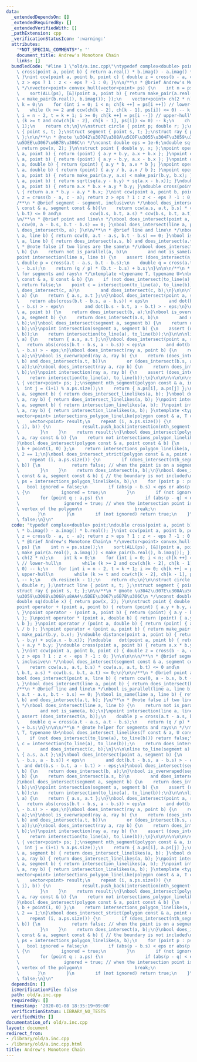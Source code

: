```yaml
---
data:
  _extendedDependsOn: []
  _extendedRequiredBy: []
  _extendedVerifiedWith: []
  _pathExtension: cpp
  _verificationStatusIcon: ':warning:'
  attributes:
    '*NOT_SPECIAL_COMMENTS*': ''
    document_title: Andrew's Monotone Chain
    links: []
  bundledCode: "#line 1 \"old/a.inc.cpp\"\ntypedef complex<double> point;\ndouble\
    \ cross(point a, point b) { return a.real() * b.imag() - a.imag() * b.real();\
    \ }\nint ccw(point a, point b, point c) { double z = cross(b - a, c - a); return\
    \ z > eps ? 1 : z < - eps ? -1 : 0; }\n\n/**\n * @brief Andrew's Monotone Chain\n\
    \ */\nvector<point> convex_hull(vector<point> ps) {\n    int n = ps.size();\n\
    \    sort(ALL(ps), [&](point a, point b) { return make_pair(a.real(), a.imag())\
    \ < make_pair(b.real(), b.imag()); });\n    vector<point> ch(2 * n);\n    int\
    \ k = 0;\n    for (int i = 0; i < n; ch[k ++] = ps[i ++]) // lower-hull\n    \
    \    while (k >= 2 and ccw(ch[k - 2], ch[k - 1], ps[i]) <= 0) -- k;\n    for (int\
    \ i = n - 2, t = k + 1; i >= 0; ch[k ++] = ps[i --]) // upper-hull\n        while\
    \ (k >= t and ccw(ch[k - 2], ch[k - 1], ps[i]) <= 0) -- k;\n    ch.resize(k -\
    \ 1);\n    return ch;\n}\n\nstruct circle { point p; double r; };\nstruct line\
    \ { point s, t; };\nstruct segment { point s, t; };\nstruct ray { point s, t;\
    \ };\n\n/**\n * @note \u3042\u307E\u308A\u5C0F\u3055\u304F\u3059\u308B\u3068\u8AA4\
    \u5DEE\u3067\u6B7B\u306C\n */\nconst double eps = 1e-6;\ndouble sq(double x) {\
    \ return pow(x, 2); }\n\nstruct point { double y, x; };\npoint operator + (point\
    \ a, point b) { return (point) { a.y + b.y, a.x + b.x }; }\npoint operator - (point\
    \ a, point b) { return (point) { a.y - b.y, a.x - b.x }; }\npoint operator * (point\
    \ a, double b) { return (point) { a.y * b, a.x * b }; }\npoint operator / (point\
    \ a, double b) { return (point) { a.y / b, a.x / b }; }\npoint operator < (point\
    \ a, point b) { return make_pair(a.y, a.x) < make_pair(b.y, b.x); }\ndouble distance(point\
    \ a, point b) { return sqrt(sq(a.y - b.y) + sq(a.x - b.x)); }\ndouble   dot(point\
    \ a, point b) { return a.x * b.x + a.y * b.y; }\ndouble cross(point a, point b)\
    \ { return a.x * b.y - a.y * b.x; }\nint ccw(point a, point b, point c) { double\
    \ z = cross(b - a, c - a); return z > eps ? 1 : z < - eps ? -1 : 0; }\n\n\n\n\n\
    /**\n * @brief segment - segment, inclusive\n */\nbool does_intersect(segment\
    \ const & a, segment const & b){\n    return ccw(a.s, a.t, b.s) * ccw(a.s, a.t,\
    \ b.t) <= 0 and\n           ccw(b.s, b.t, a.s) * ccw(b.s, b.t, a.t) <= 0;\n}\n\
    \n/**\n * @brief point and line\n */\nbool does_intersect(point a, line b) { return\
    \ ccw(0, a - b.s, b.t - b.s) == 0; }\nbool does_intersect(line a, point b) { return\
    \ does_intersect(b, a); }\n\n/**\n * @brief line and line\n */\nbool is_parallel(line\
    \ a, line b) { return ccw(0, a.t - a.s, b.t - b.s) == 0; }\nbool is_same(line\
    \ a, line b) { return does_intersect(a.s, b) and does_intersect(a.t, b); }\n/**\n\
    \ * @note false if two lines are the same\n */\nbool does_intersect(line a, line\
    \ b) {\n    return not is_parallel(a, b)\n        and not is_same(a, b);\n}\n\
    point intersection(line a, line b) {\n    assert (does_intersect(a, b));\n   \
    \ double p = cross(a.t - a.s, b.t - b.s);\n    double q = cross(a.t - a.s, a.t\
    \ - b.s);\n    return (q / p) * (b.t - b.s) + b.s;\n}\n\n\n/**\n * @note helper\
    \ for segments and rays\n */\ntemplate <typename T, typename U>\nbool does_intersect_linelikes(T\
    \ const & a, U const & b) {\n    if (not does_intersect(to_line(a), to_line(b)))\
    \ return false;\n    point c = intersection(to_line(a), to_line(b));\n    return\
    \ does_intersect(c, a)\n        and does_intersect(c, b);\n}\n\n\nline to_line(segment\
    \ a) {\n    return { a.s, a.t };\n}\nbool does_intersect(point a, segment b) {\n\
    \    return abs(cross(b.t - b.s, a - b.s)) < eps\n        and dot(b.t - b.s, a\
    \ - b.s) > - eps\n        and dot(b.s - b.t, a - b.t) > - eps;\n}\nbool does_intersect(segment\
    \ a, point b) {\n    return does_intersect(b, a);\n}\nbool is_overwraped(segment\
    \ a, segment b) {\n    return does_intersect(a.s, b)\n        and does_intersect(a.t,\
    \ b);\n}\nbool does_intersect(segment a, segment b) {\n    return does_intersect_linelikes(a,\
    \ b);\n}\npoint intersection(segment a, segment b) {\n    assert (does_intersect(a,\
    \ b));\n    return intersection(to_line(a), to_line(b));\n}\n\n\nline to_line(ray\
    \ a) {\n    return { a.s, a.t };\n}\nbool does_intersect(point a, ray b) {\n \
    \   return abs(cross(b.t - b.s, a - b.s)) < eps\n        and dot(b.t - b.s, a\
    \ - b.s) > - eps;\n}\nbool does_intersect(ray a, point b) {\n    return does_intersect(b,\
    \ a);\n}\nbool is_overwraped(ray a, ray b) {\n    return (does_intersect(a.s,\
    \ b) and does_intersect(a.t, b))\n        or (does_intersect(b.s, a) and does_intersect(b.t,\
    \ a));\n}\nbool does_intersect(ray a, ray b) {\n    return does_intersect_linelikes(a,\
    \ b);\n}\npoint intersection(ray a, ray b) {\n    assert (does_intersect(a, b));\n\
    \    return intersection(to_line(a), to_line(b));\n}\n\n\n\n\n\n\nstruct polygon\
    \ { vector<point> ps; };\nsegment nth_segment(polygon const & a, int i) {\n  \
    \  int j = (i+1) % a.ps.size();\n    return { a.ps[i], a.ps[j] };\n}\nbool does_intersect(ray\
    \ a, segment b) { return does_intersect_linelikes(a, b); }\nbool does_intersect(segment\
    \ a, ray b) { return does_intersect_linelikes(a, b); }\npoint intersection(ray\
    \ a, segment b) { return intersection_linelikes(a, b); }\npoint intersection(segment\
    \ a, ray b) { return intersection_linelikes(a, b); }\ntemplate <typename T>\n\
    vector<point> intersections_polygon_linelike(polygon const & a, T const & b) {\n\
    \    vector<point> result;\n    repeat (i, a.ps.size()) {\n        if (does_intersect(nth_segment(a,\
    \ i), b)) {\n            result.push_back(intersection(nth_segment(a, i), b));\n\
    \        }\n    }\n    return result;\n}\nbool does_intersect(polygon const &\
    \ a, ray const & b) {\n    return not intersections_polygon_linelike(a, b).empty();\n\
    }\nbool does_intersect(polygon const & a, point const & b) {\n    ray c = { b,\
    \ b + point(1, 0) };\n    return intersections_polygon_linelike(a, c).size() %\
    \ 2 == 1;\n}\nbool does_intersect_strict(polygon const & a, point const & b) {\n\
    \    repeat (i, a.ps.size()) {\n        if (does_intersect(nth_segment(a, i),\
    \ b)) {\n            return false; // when the point is on a segment of the polygon\n\
    \        }\n    }\n    return does_intersect(a, b);\n}\nbool does_intersect_strict(polygon\
    \ const & a, segment const & b) { // the boundary is not included\n    vector<point>\
    \ ps = intersections_polygon_linelike(a, b);\n    for (point p : ps) {\n     \
    \   bool ignored = false;\n        if (abs(p - b.s) < eps or abs(p - b.t) < eps)\
    \ {\n            ignored = true;\n        }\n        if (not ignored) {\n    \
    \        for (point q : a.ps) {\n                if (abs(p - q) < eps) {\n   \
    \                 ignored = true; // when the intersection point is one of the\
    \ vertex of the polygon\n                    break;\n                }\n     \
    \       }\n        }\n        if (not ignored) return true;\n    }\n    return\
    \ false;\n}\n"
  code: "typedef complex<double> point;\ndouble cross(point a, point b) { return a.real()\
    \ * b.imag() - a.imag() * b.real(); }\nint ccw(point a, point b, point c) { double\
    \ z = cross(b - a, c - a); return z > eps ? 1 : z < - eps ? -1 : 0; }\n\n/**\n\
    \ * @brief Andrew's Monotone Chain\n */\nvector<point> convex_hull(vector<point>\
    \ ps) {\n    int n = ps.size();\n    sort(ALL(ps), [&](point a, point b) { return\
    \ make_pair(a.real(), a.imag()) < make_pair(b.real(), b.imag()); });\n    vector<point>\
    \ ch(2 * n);\n    int k = 0;\n    for (int i = 0; i < n; ch[k ++] = ps[i ++])\
    \ // lower-hull\n        while (k >= 2 and ccw(ch[k - 2], ch[k - 1], ps[i]) <=\
    \ 0) -- k;\n    for (int i = n - 2, t = k + 1; i >= 0; ch[k ++] = ps[i --]) //\
    \ upper-hull\n        while (k >= t and ccw(ch[k - 2], ch[k - 1], ps[i]) <= 0)\
    \ -- k;\n    ch.resize(k - 1);\n    return ch;\n}\n\nstruct circle { point p;\
    \ double r; };\nstruct line { point s, t; };\nstruct segment { point s, t; };\n\
    struct ray { point s, t; };\n\n/**\n * @note \u3042\u307E\u308A\u5C0F\u3055\u304F\
    \u3059\u308B\u3068\u8AA4\u5DEE\u3067\u6B7B\u306C\n */\nconst double eps = 1e-6;\n\
    double sq(double x) { return pow(x, 2); }\n\nstruct point { double y, x; };\n\
    point operator + (point a, point b) { return (point) { a.y + b.y, a.x + b.x };\
    \ }\npoint operator - (point a, point b) { return (point) { a.y - b.y, a.x - b.x\
    \ }; }\npoint operator * (point a, double b) { return (point) { a.y * b, a.x *\
    \ b }; }\npoint operator / (point a, double b) { return (point) { a.y / b, a.x\
    \ / b }; }\npoint operator < (point a, point b) { return make_pair(a.y, a.x) <\
    \ make_pair(b.y, b.x); }\ndouble distance(point a, point b) { return sqrt(sq(a.y\
    \ - b.y) + sq(a.x - b.x)); }\ndouble   dot(point a, point b) { return a.x * b.x\
    \ + a.y * b.y; }\ndouble cross(point a, point b) { return a.x * b.y - a.y * b.x;\
    \ }\nint ccw(point a, point b, point c) { double z = cross(b - a, c - a); return\
    \ z > eps ? 1 : z < - eps ? -1 : 0; }\n\n\n\n\n/**\n * @brief segment - segment,\
    \ inclusive\n */\nbool does_intersect(segment const & a, segment const & b){\n\
    \    return ccw(a.s, a.t, b.s) * ccw(a.s, a.t, b.t) <= 0 and\n           ccw(b.s,\
    \ b.t, a.s) * ccw(b.s, b.t, a.t) <= 0;\n}\n\n/**\n * @brief point and line\n */\n\
    bool does_intersect(point a, line b) { return ccw(0, a - b.s, b.t - b.s) == 0;\
    \ }\nbool does_intersect(line a, point b) { return does_intersect(b, a); }\n\n\
    /**\n * @brief line and line\n */\nbool is_parallel(line a, line b) { return ccw(0,\
    \ a.t - a.s, b.t - b.s) == 0; }\nbool is_same(line a, line b) { return does_intersect(a.s,\
    \ b) and does_intersect(a.t, b); }\n/**\n * @note false if two lines are the same\n\
    \ */\nbool does_intersect(line a, line b) {\n    return not is_parallel(a, b)\n\
    \        and not is_same(a, b);\n}\npoint intersection(line a, line b) {\n   \
    \ assert (does_intersect(a, b));\n    double p = cross(a.t - a.s, b.t - b.s);\n\
    \    double q = cross(a.t - a.s, a.t - b.s);\n    return (q / p) * (b.t - b.s)\
    \ + b.s;\n}\n\n\n/**\n * @note helper for segments and rays\n */\ntemplate <typename\
    \ T, typename U>\nbool does_intersect_linelikes(T const & a, U const & b) {\n\
    \    if (not does_intersect(to_line(a), to_line(b))) return false;\n    point\
    \ c = intersection(to_line(a), to_line(b));\n    return does_intersect(c, a)\n\
    \        and does_intersect(c, b);\n}\n\n\nline to_line(segment a) {\n    return\
    \ { a.s, a.t };\n}\nbool does_intersect(point a, segment b) {\n    return abs(cross(b.t\
    \ - b.s, a - b.s)) < eps\n        and dot(b.t - b.s, a - b.s) > - eps\n      \
    \  and dot(b.s - b.t, a - b.t) > - eps;\n}\nbool does_intersect(segment a, point\
    \ b) {\n    return does_intersect(b, a);\n}\nbool is_overwraped(segment a, segment\
    \ b) {\n    return does_intersect(a.s, b)\n        and does_intersect(a.t, b);\n\
    }\nbool does_intersect(segment a, segment b) {\n    return does_intersect_linelikes(a,\
    \ b);\n}\npoint intersection(segment a, segment b) {\n    assert (does_intersect(a,\
    \ b));\n    return intersection(to_line(a), to_line(b));\n}\n\n\nline to_line(ray\
    \ a) {\n    return { a.s, a.t };\n}\nbool does_intersect(point a, ray b) {\n \
    \   return abs(cross(b.t - b.s, a - b.s)) < eps\n        and dot(b.t - b.s, a\
    \ - b.s) > - eps;\n}\nbool does_intersect(ray a, point b) {\n    return does_intersect(b,\
    \ a);\n}\nbool is_overwraped(ray a, ray b) {\n    return (does_intersect(a.s,\
    \ b) and does_intersect(a.t, b))\n        or (does_intersect(b.s, a) and does_intersect(b.t,\
    \ a));\n}\nbool does_intersect(ray a, ray b) {\n    return does_intersect_linelikes(a,\
    \ b);\n}\npoint intersection(ray a, ray b) {\n    assert (does_intersect(a, b));\n\
    \    return intersection(to_line(a), to_line(b));\n}\n\n\n\n\n\n\nstruct polygon\
    \ { vector<point> ps; };\nsegment nth_segment(polygon const & a, int i) {\n  \
    \  int j = (i+1) % a.ps.size();\n    return { a.ps[i], a.ps[j] };\n}\nbool does_intersect(ray\
    \ a, segment b) { return does_intersect_linelikes(a, b); }\nbool does_intersect(segment\
    \ a, ray b) { return does_intersect_linelikes(a, b); }\npoint intersection(ray\
    \ a, segment b) { return intersection_linelikes(a, b); }\npoint intersection(segment\
    \ a, ray b) { return intersection_linelikes(a, b); }\ntemplate <typename T>\n\
    vector<point> intersections_polygon_linelike(polygon const & a, T const & b) {\n\
    \    vector<point> result;\n    repeat (i, a.ps.size()) {\n        if (does_intersect(nth_segment(a,\
    \ i), b)) {\n            result.push_back(intersection(nth_segment(a, i), b));\n\
    \        }\n    }\n    return result;\n}\nbool does_intersect(polygon const &\
    \ a, ray const & b) {\n    return not intersections_polygon_linelike(a, b).empty();\n\
    }\nbool does_intersect(polygon const & a, point const & b) {\n    ray c = { b,\
    \ b + point(1, 0) };\n    return intersections_polygon_linelike(a, c).size() %\
    \ 2 == 1;\n}\nbool does_intersect_strict(polygon const & a, point const & b) {\n\
    \    repeat (i, a.ps.size()) {\n        if (does_intersect(nth_segment(a, i),\
    \ b)) {\n            return false; // when the point is on a segment of the polygon\n\
    \        }\n    }\n    return does_intersect(a, b);\n}\nbool does_intersect_strict(polygon\
    \ const & a, segment const & b) { // the boundary is not included\n    vector<point>\
    \ ps = intersections_polygon_linelike(a, b);\n    for (point p : ps) {\n     \
    \   bool ignored = false;\n        if (abs(p - b.s) < eps or abs(p - b.t) < eps)\
    \ {\n            ignored = true;\n        }\n        if (not ignored) {\n    \
    \        for (point q : a.ps) {\n                if (abs(p - q) < eps) {\n   \
    \                 ignored = true; // when the intersection point is one of the\
    \ vertex of the polygon\n                    break;\n                }\n     \
    \       }\n        }\n        if (not ignored) return true;\n    }\n    return\
    \ false;\n}\n"
  dependsOn: []
  isVerificationFile: false
  path: old/a.inc.cpp
  requiredBy: []
  timestamp: '2020-01-08 18:35:19+09:00'
  verificationStatus: LIBRARY_NO_TESTS
  verifiedWith: []
documentation_of: old/a.inc.cpp
layout: document
redirect_from:
- /library/old/a.inc.cpp
- /library/old/a.inc.cpp.html
title: Andrew's Monotone Chain
---
```

